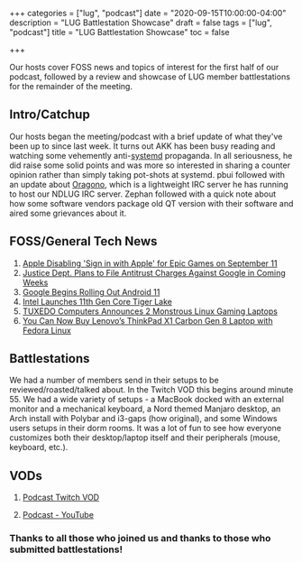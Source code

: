 +++
categories = ["lug", "podcast"]
date = "2020-09-15T10:00:00-04:00"
description = "LUG Battlestation Showcase"
draft = false
tags = ["lug", "podcast"]
title = "LUG Battlestation Showcase"
toc = false

+++

Our hosts cover FOSS news and topics of interest for the first half of our podcast, followed by a review and showcase of LUG member battlestations for the remainder of the meeting.

<!--more-->

## Intro/Catchup

Our hosts began the meeting/podcast with a brief update of what they've been up to since last week.
It turns out AKK has been busy reading and watching some vehemently anti-[systemd](https://en.wikipedia.org/wiki/Systemd) propaganda.
In all seriousness, he did raise some solid points and was more so interested in sharing a counter opinion rather than simply taking pot-shots at systemd. pbui followed with an update about [Oragono](https://github.com/oragono/oragono),
which is a lightweight IRC server he has running to host our NDLUG IRC server.
Zephan followed with a quick note about how some software vendors package old QT version with their software and aired some grievances about it.


## FOSS/General Tech News

1. [Apple Disabling 'Sign in with Apple' for Epic Games on September 11](https://www.macrumors.com/2020/09/09/sign-in-with-apple-epic-games-disabled/)
2. [Justice Dept. Plans to File Antitrust Charges Against Google in Coming Weeks](https://www.nytimes.com/2020/09/03/us/politics/google-antitrust-justice-department.html)
3. [Google Begins Rolling Out Android 11](https://tech.slashdot.org/story/20/09/08/1710224/google-begins-rolling-out-android-11)
4. [Intel Launches 11th Gen Core Tiger Lake](https://www.anandtech.com/print/16063/intel-launches-11th-gen-core-tiger-lake-processors-and-evo-branding)
5. [TUXEDO Computers Announces 2 Monstrous Linux Gaming Laptops](https://itsfoss.com/tuxedo-linux-gaming-laptop/)
6. [You Can Now Buy Lenovo’s ThinkPad X1 Carbon Gen 8 Laptop with Fedora Linux](https://9to5linux.com/you-can-now-buy-lenovos-thinkpad-x1-carbon-gen-8-laptop-with-fedora-linux)


## Battlestations

We had a number of members send in their setups to be reviewed/roasted/talked about. In the Twitch VOD this begins around minute 55. We had a wide variety of setups - a MacBook docked with an external monitor and a mechanical keyboard, a Nord themed Manjaro desktop, an Arch install with Polybar and i3-gaps (how original), and some Windows users setups in their dorm rooms. It was a lot of fun to see how everyone customizes both their desktop/laptop itself and their peripherals (mouse, keyboard, etc.).

## VODs

1. [Podcast Twitch VOD](https://www.twitch.tv/videos/736533980)

2. [Podcast - YouTube](https://www.youtube.com/watch?v=CHexrxA6Q-w)


### Thanks to all those who joined us and thanks to those who submitted battlestations!


